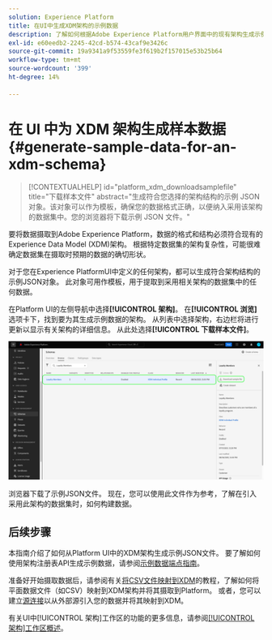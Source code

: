 ```yaml
---
solution: Experience Platform
title: 在UI中生成XDM架构的示例数据
description: 了解如何根据Adobe Experience Platform用户界面中的现有架构生成示例JSON数据。
exl-id: e60eedb2-2245-42cd-b574-43caf9e3426c
source-git-commit: 19a9341a9f53559fe3f619b2f157015e53b25b64
workflow-type: tm+mt
source-wordcount: '399'
ht-degree: 14%

---
```


# 在 UI 中为 XDM 架构生成样本数据 {#generate-sample-data-for-an-xdm-schema}

>[!CONTEXTUALHELP]
>id="platform_xdm_downloadsamplefile"
>title="下载样本文件"
>abstract="生成符合您选择的架构结构的示例 JSON 对象。该对象可以作为模板，确保您的数据格式正确，以便纳入采用该架构的数据集中。您的浏览器将下载示例 JSON 文件。"

要将数据摄取到Adobe Experience Platform，数据的格式和结构必须符合现有的Experience Data Model (XDM)架构。 根据特定数据集的架构复杂性，可能很难确定数据集在摄取时预期的数据的确切形状。

对于您在Experience PlatformUI中定义的任何架构，都可以生成符合架构结构的示例JSON对象。 此对象可用作模板，用于提取到采用相关架构的数据集中的任何数据。

在Platform UI的左侧导航中选择&#x200B;**[!UICONTROL 架构]**。 在&#x200B;**[!UICONTROL 浏览]**&#x200B;选项卡下，找到要为其生成示例数据的架构。 从列表中选择架构，右边栏将进行更新以显示有关架构的详细信息。 从此处选择&#x200B;**[!UICONTROL 下载样本文件]**。

![选定了架构的架构工作区的“浏览”选项卡，下载高亮显示的示例文件。](../images/ui/sample/sample-data.png)

浏览器下载了示例JSON文件。 现在，您可以使用此文件作为参考，了解在引入采用此架构的数据集时，如何构建数据。

## 后续步骤

本指南介绍了如何从Platform UI中的XDM架构生成示例JSON文件。 要了解如何使用架构注册表API生成示例数据，请参阅[示例数据端点指南](../api/sample-data.md)。

准备好开始摄取数据后，请参阅有关[将CSV文件映射到XDM](../../ingestion/tutorials/map-csv/overview.md)的教程，了解如何将平面数据文件（如CSV）映射到XDM架构并将其摄取到Platform。 或者，您可以建立[源连接](../../sources/home.md)以从外部源引入您的数据并将其映射到XDM。

有关UI中[!UICONTROL 架构]工作区的功能的更多信息，请参阅[[!UICONTROL 架构]工作区概述](./overview.md)。
